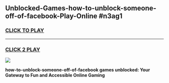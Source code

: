 
## Unblocked-Games-how-to-unblock-someone-off-of-facebook-Play-Online #n3ag1
<h3>
<a href="https://news.freeplayer.one?title=how-to-unblock-someone-off-of-facebook&ref=3">CLICK TO PLAY</a></h3>
<hr>

<h3>
<a href="https://news.freeplayer.one?title=how-to-unblock-someone-off-of-facebook&ref=3">CLICK 2 PLAY</a>
  
</h3>

<a href="https://news.freeplayer.one?title=how-to-unblock-someone-off-of-facebook&ref=3"><img src="https://clearcache.store/games.png"></a>


**how-to-unblock-someone-off-of-facebook games unblocked: Your Gateway to Fun and Accessible Online Gaming**
